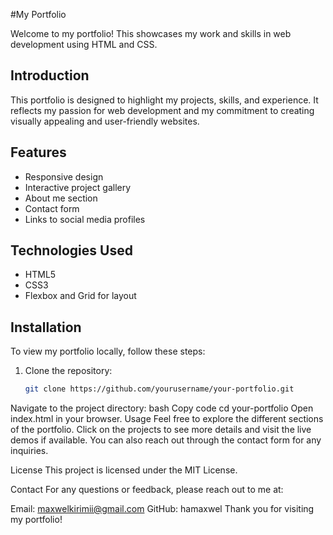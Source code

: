 #My Portfolio

Welcome to my portfolio! This showcases my work and skills in web development using HTML and CSS.


## Introduction

This portfolio is designed to highlight my projects, skills, and experience. It reflects my passion for web development and my commitment to creating visually appealing and user-friendly websites.

## Features

- Responsive design
- Interactive project gallery
- About me section
- Contact form
- Links to social media profiles

## Technologies Used

- HTML5
- CSS3
- Flexbox and Grid for layout


## Installation

To view my portfolio locally, follow these steps:

1. Clone the repository:
   ```bash
   git clone https://github.com/yourusername/your-portfolio.git
Navigate to the project directory:
bash
Copy code
cd your-portfolio
Open index.html in your browser.
Usage
Feel free to explore the different sections of the portfolio. Click on the projects to see more details and visit the live demos if available. You can also reach out through the contact form for any inquiries.

License
This project is licensed under the MIT License.

Contact
For any questions or feedback, please reach out to me at:

Email: maxwelkirimii@gmail.com
GitHub: hamaxwel
Thank you for visiting my portfolio!
